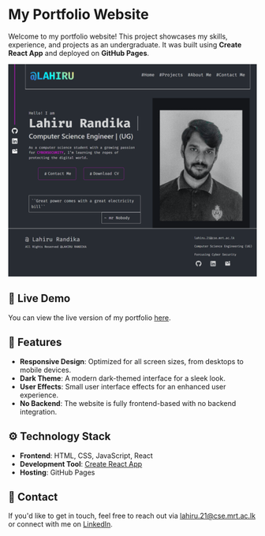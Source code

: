 # My Portfolio Website

Welcome to my portfolio website! This project showcases my skills, experience, and projects as an undergraduate. It was built using **Create React App** and deployed on **GitHub Pages**.

![Portfolio Screenshot](https://github.com/Lahiru-Randika/lahiru-randika.github.io/blob/main/src/images/localhost_4000_.png)

## 🚀 Live Demo

You can view the live version of my portfolio [here](https://lahiru-randika.github.io/).

## 🌟 Features

- **Responsive Design**: Optimized for all screen sizes, from desktops to mobile devices.
- **Dark Theme**: A modern dark-themed interface for a sleek look.
- **User Effects**: Small user interface effects for an enhanced user experience.
- **No Backend**: The website is fully frontend-based with no backend integration.

## ⚙️ Technology Stack

- **Frontend**: HTML, CSS, JavaScript, React
- **Development Tool**: [Create React App](https://reactjs.org/docs/create-a-new-react-app.html)
- **Hosting**: GitHub Pages

## 📧 Contact

If you'd like to get in touch, feel free to reach out via [lahiru.21@cse.mrt.ac.lk](mailto:lahiru.21@cse.mrt.ac.lk) or connect with me on [LinkedIn](https://www.linkedin.com/in/lahiru-randika-m/).
